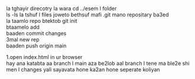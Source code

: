 la tghayir direcotry la wara cd ../esem l folder <br>
ls -ls la tshuf l files joweto bethsuf mafi .git mano repositary ba3ed <br>
la taamlo repo btektob git init <br>
btaamelo add <br>
baaden commit changes <br>
3mal new rep <br>
baaden push origin main <br>

1.open index.html in ur browser <br> 
hay ana katabta aa branch l main aza be2lob aal branch l tene ma ble2e shi men l changes yali sayavata hone ka2an hone seperate koliyan